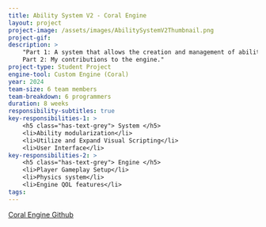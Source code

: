 ```yaml
---
title: Ability System V2 - Coral Engine
layout: project
project-image: /assets/images/AbilitySystemV2Thumbnail.png
project-gif: 
description: >
    "Part 1: A system that allows the creation and management of abilities expanded with the help of visual scripting. <br> 
    Part 2: My contributions to the engine."
project-type: Student Project
engine-tool: Custom Engine (Coral)
year: 2024
team-size: 6 team members
team-breakdown: 6 programmers
duration: 8 weeks
responsibility-subtitles: true
key-responsibilities-1: >
    <h5 class="has-text-grey"> System </h5>
    <li>Ability modularization</li>
    <li>Utilize and Expand Visual Scripting</li>
    <li>User Interface</li>
key-responsibilities-2: >
    <h5 class="has-text-grey"> Engine </h5>
    <li>Player Gameplay Setup</li>
    <li>Physics system</li>
    <li>Engine QOL features</li>
tags:
---
```


[Coral Engine Github](https://github.com/GuusKemperman/CoralEngine)